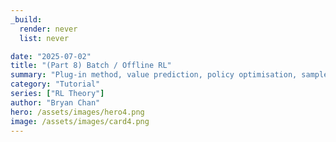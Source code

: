 ```yaml
---
_build:
  render: never
  list: never

date: "2025-07-02"
title: "(Part 8) Batch / Offline RL" 
summary: "Plug-in method, value prediction, policy optimisation, sample complexity, scaling with value function approximation, offline RL survey, importance sampling, marginalised importance sampling; merge into comprehensive offline-RL unit: FQI, IS, OPE." 
category: "Tutorial"
series: ["RL Theory"]
author: "Bryan Chan"
hero: /assets/images/hero4.png
image: /assets/images/card4.png
---
```



